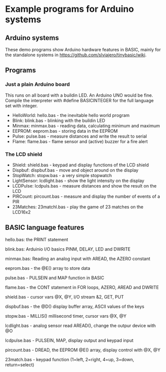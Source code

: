 # Example programs for Arduino systems

## Arduino systems

These demo programs show Arduino hardware features in BASIC, mainly for the standalone systems in https://github.com/slviajero/tinybasic/wiki. 

## Programs 

### Just a plain Arduino board

This runs on all board with a buildin LED. An Arduino UNO would be fine. Compile the interpreter with #define BASICINTEGER for the full language set with integer.

- HelloWorld: hello.bas - the inevitable hello world program
- Blink: blink.bas - blinking with the buildin LED
- Minmax: minmax.bas - reading data, calculating minimum and maximum
- EEPROM: eeprom.bas - storing data in the EEPROM
- Pulse: pulse.bas - measure distances and write the result to serial
- Flame: flame.bas - flame sensor and (active) buzzer for a fire alert

### The LCD shield

- Shield: shield.bas - keypad and display functions of the LCD shield
- Dispbuf: dispbuf.bas - move and object around on the display
- StopWatch: stopw.bas - a very simple stopwatch
- LightSensor: lcdlight.bas - show the light intensity on the display
- LCDPulse: lcdpuls.bas - measure distances and show the result on the LCD
- PIRCount: pircount.bas - measure and display the number of events of a PIR
- 23Matches: 23matchl.bas - play the game of 23 matches on the LCD16x2

## BASIC language features 

hello.bas: the PRINT statement

blink.bas: Arduinio I/O basics PINM, DELAY, LED and DWRITE

minmax.bas: Reading an analog input with AREAD, the AZERO constant

eeprom.bas - the @E() array to store data

pulse.bas - PULSEIN and MAP function in BASIC

flame.bas - the CONT statement in FOR loops, AZERO, AREAD and DWRITE

shield.bas - cursor vars @X, @Y, I/O stream &2, GET, PUT

dispbuf.bas - the @D() display buffer array, ASCII values of the keys

stopw.bas - MILLIS() millisecond timer, cursor vars @X, @Y

lcdlight.bas - analog sensor read AREAD(), change the outpur device with @O

lcdpulse.bas - PULSEIN, MAP, display output and keypad input

pircount.bas - DREAD, the EEPROM @E() array, display control with @X, @Y

23match.bas - keypad function (1=left, 2=right, 4=up, 3=down, return=select)


